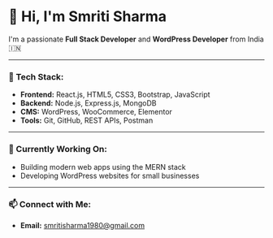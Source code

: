 # 👋 Hi, I'm Smriti Sharma

I'm a passionate **Full Stack Developer** and **WordPress Developer** from India 🇮🇳

---

### 💼 Tech Stack:
- **Frontend:** React.js, HTML5, CSS3, Bootstrap, JavaScript
- **Backend:** Node.js, Express.js, MongoDB
- **CMS:** WordPress, WooCommerce, Elementor
- **Tools:** Git, GitHub, REST APIs, Postman

---

### 🌱 Currently Working On:
- Building modern web apps using the MERN stack
- Developing WordPress websites for small businesses


---

### 📫 Connect with Me:
- **Email:** smritisharma1980@gmail.com
  



